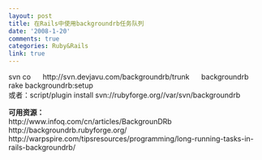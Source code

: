 ```yaml
---
layout: post
title: 在Rails中使用backgroundrb任务队列
date: '2008-1-20'
comments: true
categories: Ruby&Rails
link: true
---
```

<p>svn co&nbsp; &nbsp;&nbsp;&nbsp; http://svn.devjavu.com/backgroundrb/trunk&nbsp; &nbsp;&nbsp;&nbsp; backgroundrb <br />
rake backgroundrb:setup<br />
或者：script/plugin install svn://rubyforge.org//var/svn/backgroundrb</p>
<p><strong>可用资源：</strong><br />
http://www.infoq.com/cn/articles/BackgrounDRb<br />
http://backgroundrb.rubyforge.org/<br />
http://warpspire.com/tipsresources/programming/long-running-tasks-in-rails-backgroundrb/</p>
